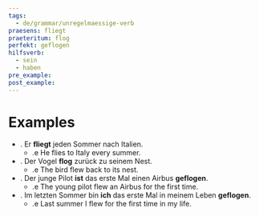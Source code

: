 ```yaml
---
tags:
  - de/grammar/unregelmaessige-verb
praesens: fliegt
praeteritum: flog
perfekt: geflogen
hilfsverb:
  - sein
  - haben
pre_example: 
post_example: 
---
```


# Examples
- . Er **fliegt** jeden Sommer nach Italien.
	- .e He flies to Italy every summer.
- . Der Vogel **flog** zurück zu seinem Nest.
	- .e The bird flew back to its nest.
- . Der junge Pilot **ist** das erste Mal einen Airbus **geflogen**.
	- .e The young pilot flew an Airbus for the first time.
- . Im letzten Sommer bin **ich** das erste Mal in meinem Leben **geflogen**.
	- .e Last summer I flew for the first time in my life.

